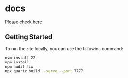 # docs

<!-- <p align="center">
  <img src="content/v1/assets/docs-alpaca-hello-b4566bb74c3d2892.jpg" width="300" height="auto"/>
</p> -->

Please check [here](https://garden.jyje.online)

## Getting Started

To run the site locally, you can use the following command:

```bash
nvm install 22
npm install
npm audit fix
npx quartz build --serve --port 7777
```

